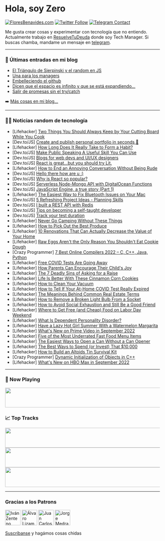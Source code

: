 # Hola, soy Zero

[![FloresBenavides.com](https://img.shields.io/website?down_message=oops&label=MiBlog&style=for-the-badge&up_message=online&url=https%3A%2F%2Ffloresbenavides.com)](https://floresbenavides.com) [![Twitter Follow](https://img.shields.io/twitter/follow/ZeroDragon?color=%231DA1F2&label=Follow&logo=twitter&logoColor=ffffff&style=for-the-badge)](https://twitter.com/zerodragon) [![Telegram Contact](https://img.shields.io/badge/escr%C3%ADbeme-ZeroDragon-%2326A5E4?style=for-the-badge&logo=telegram)](https://t.me/zerodragon)

Me gusta crear cosas y experimentar con tecnología que no entiendo.
Actualmente trabajo en [ResuelveTuDeuda](http://github.com/resuelve) donde soy Tech Manager.
Si buscas chamba, mandame un mensaje en [telegram](https://t.me/zerodragon).

---

### 📕 Últimas entradas en mi blog
<!-- BLOG-POST-LIST:START -->
- [El Triángulo de Sierpinski y el random en JS](https://floresbenavides.com/el-triangulo-de-sierpinski-y-el-random-en-js/)
- [Una para los managers](https://floresbenavides.com/una-para-los-managers/)
- [Embelleciendo el github](https://floresbenavides.com/embelleciendo-el-github/)
- [Dicen que el espacio es infinito y que se está expandiendo…](https://floresbenavides.com/dicen-que-el-espacio-es-infinito-y-que-se-esta-expandiendo/)
- [Salir de promesas sin el try/catch](https://floresbenavides.com/salir-de-promesas-sin-el-try-catch/)
<!-- BLOG-POST-LIST:END -->

➡️ [Más cosas en mi blog...](https://floresbenavides.com)

---

### 👨‍💻 Noticias random de tecnología
<!-- TECH-POSTS:START -->
- [Lifehacker] [Two Things You Should Always Keep by Your Cutting Board While You Cook](https://lifehacker.com/two-things-you-should-always-keep-by-your-cutting-board-1849470132)
- [Dev.to/JS] [Create and publish personal portfolio in seconds 🚀](https://dev.to/sahirskd/create-and-publish-personal-portfolio-in-seconds-3k12)
- [Lifehacker] [How Long Does It Really Take to Form a Habit?](https://lifehacker.com/how-long-does-it-really-take-to-form-a-habit-1849470134)
- [Dev.to/JS] [Make Public Speaking A Useful Skill You Can Use](https://dev.to/servicestranslations/make-public-speaking-a-useful-skill-you-can-use-1ggj)
- [Dev.to/JS] [Blogs for web devs and UI/UX designers](https://dev.to/gzamann/blogs-for-web-devs-and-uiux-designers-130m)
- [Dev.to/JS] [React is great...but you should try Lit.](https://dev.to/devsatasurion/react-is-greatbut-you-should-try-lit-3aeb)
- [Lifehacker] [How to End an Annoying Conversation Without Being Rude](https://lifehacker.com/how-to-end-an-annoying-conversation-without-being-rude-1849469617)
- [Dev.to/JS] [Hello there how are u :&rpar;](https://dev.to/sasindu_kavinda_d6c9e6e52/hello-there-how-are-u--2gmm)
- [Dev.to/JS] [Why is React so popular?](https://dev.to/ragnarcodes/why-is-react-so-popular-2gdg)
- [Dev.to/JS] [Serverless Node-Mongo API with DigitalOcean Functions](https://dev.to/arpan45/serverless-node-mongo-api-with-digitalocean-functions-5a3i)
- [Dev.to/JS] [JavaScript Engine, a true story &lpar;Part 1&rpar;](https://dev.to/alirezahamid/javascript-engine-a-true-story-part-1-1hp1)
- [Lifehacker] [The Easiest Way to Fix Bluetooth Issues on Your Mac](https://lifehacker.com/the-easiest-way-to-fix-bluetooth-issues-on-your-mac-1849469105)
- [Dev.to/JS] [5 Refreshing Project Ideas - Planning Skills](https://dev.to/wadecodez/5-refreshing-project-ideas-test-planning-skills-44b7)
- [Dev.to/JS] [I built a REST API with Redis](https://dev.to/2kabhishek/i-built-a-rest-api-with-redis-34dm)
- [Dev.to/JS] [Tips on becoming a self-taught developer](https://dev.to/clarity89/tips-on-becoming-a-self-taught-developer-45j1)
- [Dev.to/JS] [Track your test duration](https://dev.to/romaintrotard/track-your-test-duration-39fb)
- [Lifehacker] [Never Go Camping Without These Things](https://lifehacker.com/never-go-camping-without-these-things-1849469481)
- [Lifehacker] [How to Pick Out the Best Produce](https://lifehacker.com/how-to-pick-out-the-best-produce-1849469475)
- [Lifehacker] [10 Renovations That Can Actually Decrease the Value of Your Home](https://lifehacker.com/10-renovations-that-can-actually-decrease-the-value-of-1849468967)
- [Lifehacker] [Raw Eggs Aren&#39;t the Only Reason You Shouldn&#39;t Eat Cookie Dough](https://lifehacker.com/raw-eggs-arent-the-only-reason-you-shouldnt-eat-cookie-1849468636)
- [Crazy Programmer] [7 Best Online Compilers 2022 – C, C++, Java, Python](https://www.thecrazyprogrammer.com/2022/08/best-online-compilers.html)
- [Lifehacker] [Free COVID Tests Are Going Away](https://lifehacker.com/free-covid-tests-are-going-away-1849467960)
- [Lifehacker] [How Parents Can Encourage Their Child&#39;s Joy](https://lifehacker.com/how-parents-can-encourage-their-childs-joy-1849465562)
- [Lifehacker] [The 7 Deadly Sins of Asking for a Raise](https://lifehacker.com/the-7-deadly-sins-of-asking-for-a-raise-1849463919)
- [Lifehacker] [Life Is Better With These Cinnamon Corn Cookies](https://lifehacker.com/life-is-better-with-these-cinnamon-corn-cookies-1849452346)
- [Lifehacker] [How to Clean Your Vacuum](https://lifehacker.com/how-to-clean-your-vacuum-1849461697)
- [Lifehacker] [How to Tell If Your At-Home COVID Test Really Expired](https://lifehacker.com/how-to-tell-if-your-at-home-covid-test-really-expired-1849461686)
- [Lifehacker] [The Meanings Behind Common Real Estate Terms](https://lifehacker.com/the-meanings-behind-common-real-estate-terms-1849461675)
- [Lifehacker] [How to Remove a Broken Light Bulb From a Socket](https://lifehacker.com/how-to-remove-a-broken-light-bulb-from-a-socket-1849462176)
- [Lifehacker] [How to Avoid Social Exhaustion and Still Be a Good Friend](https://lifehacker.com/how-to-avoid-social-exhaustion-and-still-be-a-good-frie-1849462162)
- [Lifehacker] [Where to Get Free &lpar;and Cheap&rpar; Food on Labor Day Weekend](https://lifehacker.com/where-to-get-free-and-cheap-food-on-labor-day-weekend-1849462153)
- [Lifehacker] [What Is Dependent Personality Disorder?](https://lifehacker.com/what-is-dependent-personality-disorder-1849462574)
- [Lifehacker] [Have a Lazy Hot Girl Summer With a Watermelon Margarita](https://lifehacker.com/have-a-lazy-hot-girl-summer-with-a-watermelon-margarita-1849462237)
- [Lifehacker] [What&#39;s New on Prime Video in September 2022](https://lifehacker.com/whats-new-on-prime-video-in-september-2022-1849462518)
- [Lifehacker] [Five of the Most Underrated Fast Food Menu Items](https://lifehacker.com/five-of-the-most-underrated-fast-food-menu-items-1849462125)
- [Lifehacker] [The Easiest Ways to Open a Can Without a Can Opener](https://lifehacker.com/the-easiest-ways-to-open-a-can-without-a-can-opener-1849462161)
- [Lifehacker] [The Best Ways to Spend &lpar;or Invest&rpar; That $10,000](https://lifehacker.com/the-best-ways-to-spend-or-invest-that-10-000-1849461953)
- [Lifehacker] [How to Build an Altoids Tin Survival Kit](https://lifehacker.com/how-to-build-an-altoids-tin-survival-kit-1849461946)
- [Crazy Programmer] [Dynamic Initialization of Objects in C++](https://www.thecrazyprogrammer.com/2022/08/dynamic-initialization-of-objects-in-c.html)
- [Lifehacker] [What&#39;s New on HBO Max in September 2022](https://lifehacker.com/whats-new-on-hbo-max-in-september-2022-1849458808)<!-- TECH-POSTS:END -->

---

### 🎵 Now Playing
<a href="https://spotify-now-playing-dun.vercel.app/now-playing?open"><img src="https://spotify-now-playing-dun.vercel.app/now-playing" width="540" height="64"></a>

### 📈 Top Tracks
<a href="https://spotify-now-playing-dun.vercel.app/top-tracks?i=1&open"><img src="https://spotify-now-playing-dun.vercel.app/top-tracks?i=1" width="540" height="64"></a>
<a href="https://spotify-now-playing-dun.vercel.app/top-tracks?i=2&open"><img src="https://spotify-now-playing-dun.vercel.app/top-tracks?i=2" width="540" height="64"></a>
<a href="https://spotify-now-playing-dun.vercel.app/top-tracks?i=3&open"><img src="https://spotify-now-playing-dun.vercel.app/top-tracks?i=3" width="540" height="64"></a>

---

### Gracias a los Patrons
[<img src="https://avatars.githubusercontent.com/u/243380?v=4" alt="Iván Zenteno" width="50px">](https://github.com/k001) [<img src="https://avatars.githubusercontent.com/u/19955639?v=4" alt="Álvaro Lizama" width="50px">](https://github.com/alvarolizama) [<img src="https://avatars.githubusercontent.com/u/2718753?v=4" alt="Juan Carlos Ruiz" width="50px">](https://github.com/JuanCrg90) [<img src="https://avatars.githubusercontent.com/u/37025?v=4" alt="Jorge Medrano" width="50px">](https://github.com/h1pp1e) 

[Suscríbanse](https://www.patreon.com/zerodragon) y hagámos cosas chidas
